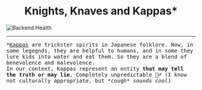 <div align="center">
  <h1>Knights, Knaves and Kappas*</h1>
</div>

![Backend Health](https://img.shields.io/backend-up-down-green-red/https/kkk-8t4m.onrender.com/heath.svg)

----------

<tt>*<a href="https://en.wikipedia.org/wiki/Kappa_(folklore)">Kappas</a> are trickster spirits in Japanese folklore. Now, in some legegnds, they are helpful to humans, and in some they lure kids into water and eat them. So they are a blend of benevolence and malevolence.</tt><br>
<tt>In our context, Kappas represent an entity <b>that may tell the truth or may lie</b>, Completely unpredictable 🤷‍♂️ (I know not culturally appropriate, but \*cough\* <i>sounds cool</i>)</i></tt>
